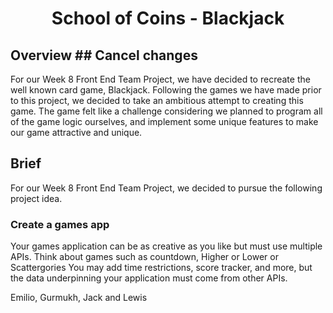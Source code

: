 <h1 align="center">
  School of Coins - Blackjack
</h1>

## Overview ##      Cancel changes

For our Week 8 Front End Team Project, we have decided to recreate the well known card game, Blackjack.
Following the games we have made prior to this project, we decided to take an ambitious attempt to creating this game. The game felt like a challenge considering we planned to program all of the game logic ourselves, and implement some unique features to make our game attractive and unique.

## Brief ##
For our Week 8 Front End Team Project, we decided to pursue the following project idea.

### Create a games app ###
Your games application can be as creative as you like but must use multiple APIs. Think about games such as countdown, Higher or Lower or Scattergories You may add time restrictions, score tracker, and more, but the data underpinning your application must come from other APIs.

Emilio, Gurmukh, Jack and Lewis
